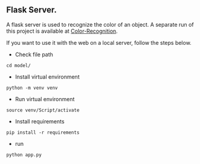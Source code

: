 ## Flask Server.

A flask server is used to recognize the color of an object. A separate run of this project is available at [Color-Recognition](#).

If you want to use it with the web on a local server, follow the steps below.

* Check file path
```
cd model/
```

* Install virtual environment
```
python -m venv venv
```

* Run virtual environment
```
source venv/Script/activate
```

* Install requirements
```
pip install -r requirements
```

* run
```
python app.py
```

